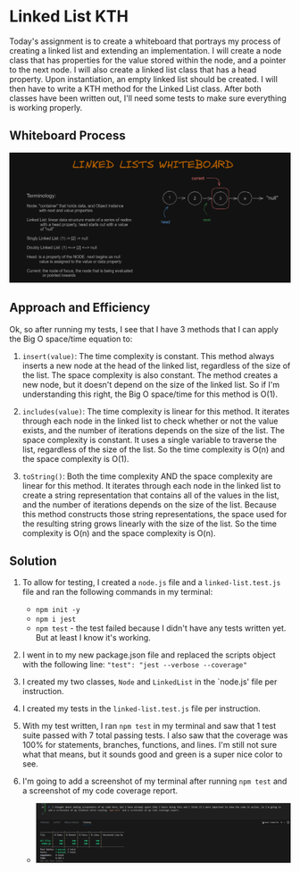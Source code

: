 # Linked List KTH
<!-- Short summary of the challenge -->
Today's assignment is to create a whiteboard that portrays my process of creating a linked list and extending an implementation. I will create a node class that has properties for the value stored within the node, and a pointer to the next node. I will also create a linked list class that has a head property. Upon instantiation, an empty linked list should be created. I will then have to write a KTH method for the Linked List class. After both classes have been written out, I'll need some tests to make sure everything is working properly.

## Whiteboard Process
<!-- Embedded whiteboard image -->
![Whiteboard](/public/codeChallenge05Whiteboard.png)

## Approach and Efficiency
<!-- What approach did you take? Why? What is the Big O space/time for this approach? -->
Ok, so after running my tests, I see that I have 3 methods that I can apply the Big O space/time equation to:

1. `insert(value)`: The time complexity is constant. This method always inserts a new node at the head of the linked list, regardless of the size of the list. The space complexity is also constant. The method creates a new node, but it doesn't depend on the size of the linked list. So if I'm understanding this right, the Big O space/time for this method is O(1).

2. `includes(value)`: The time complexity is linear for this method. It iterates through each node in the linked list to check whether or not the value exists, and the number of iterations depends on the size of the list. The space complexity is constant. It uses a single variable to traverse the list, regardless of the size of the list. So the time complexity is O(n) and the space complexity is O(1).

3. `toString()`: Both the time complexity AND the space complexity are linear for this method. It iterates through each node in the linked list to create a string representation that contains all of the values in the list, and the number of iterations depends on the size of the list. Because this method constructs those string representations, the space used for the resulting string grows linearly with the size of the list. So the time complexity is O(n) and the space complexity is O(n).

## Solution
<!-- Show how to run your code, and examples of it in action -->
1. To allow for testing, I created a `node.js` file and a `linked-list.test.js` file and ran the following commands in my terminal:
   - `npm init -y`
   - `npm i jest`
   - `npm test` - the test failed because I didn't have any tests written yet. But at least I know it's working.

2. I went in to my new package.json file and replaced the scripts object with the following line: `"test": "jest --verbose --coverage"`

3. I created my two classes, `Node` and `LinkedList` in the `node.js' file per instruction.

4. I created my tests in the `linked-list.test.js` file per instruction.

5. With my test written, I ran `npm test` in my terminal and saw that 1 test suite passed with 7 total passing tests. I also saw that the coverage was 100% for statements, branches, functions, and lines. I'm still not sure what that means, but it sounds good and green is a super nice color to see.

6. I'm going to add a screenshot of my terminal after running `npm test` and a screenshot of my code coverage report.

   - ![Terminal](/public/codeChallenge05tests.png)
